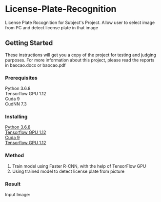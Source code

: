 # License-Plate-Recognition
License Plate Rocognition for Subject's Project.
Allow user to select image from PC and detect license plate in that image

## Getting Started
These instructions will get you a copy of the project for testing and judging purposes. For more information about this project, please read the reports in baocao.docx or baocao.pdf

### Prerequisites
Python 3.6.8 <br>
Tensorflow GPU 1.12 <br>
Cuda 9 <br>
CudNN 7.3 <br>

### Installing
[Python 3.6.8](https://www.python.org/downloads/release/python-368/) <br>
[Tensorflow GPU 1.12](https://www.tensorflow.org/install/pip) <br>
[Cuda 9](https://developer.nvidia.com/cuda-90-download-archive?target_os=Windows&target_arch=x86_64) <br>
[Tensorflow GPU 1.12](https://docs.nvidia.com/deeplearning/sdk/cudnn-install/index.html) <br>

### Method
  1. Train model using Faster R-CNN, with the help of TensorFlow GPU <br>
  2. Using trained model to detect license plate from picture <br>
  
### Result
  Input Image: 
  



